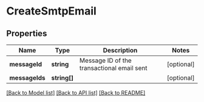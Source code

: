# CreateSmtpEmail

## Properties
Name | Type | Description | Notes
------------ | ------------- | ------------- | -------------
**messageId** | **string** | Message ID of the transactional email sent | [optional] 
**messageIds** | **string[]** |  | [optional] 

[[Back to Model list]](../../README.md#documentation-for-models) [[Back to API list]](../../README.md#documentation-for-api-endpoints) [[Back to README]](../../README.md)


